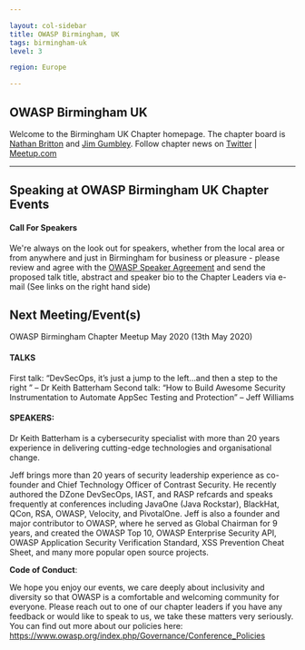 ```yaml
---

layout: col-sidebar
title: OWASP Birmingham, UK
tags: birmingham-uk
level: 3

region: Europe

---
```


OWASP Birmingham UK
-------------
Welcome to the Birmingham UK Chapter homepage. 
The chapter board is <a href="mailto:nathan.britton@owasp.org">Nathan Britton</a> and <a href="mailto:jim.gumbley@owasp.org">Jim Gumbley</a>. 
Follow chapter news on [Twitter](https://twitter.com/owaspbrum) | [Meetup.com](https://meetup.com/OWASP-Birmingham)

---

Speaking at OWASP Birmingham UK Chapter Events
---------------------------------------

#### Call For Speakers

We're always on the look out for speakers, whether from the local area or from anywhere and just in Birmingham for business or pleasure -  please review and agree with the [OWASP Speaker Agreement](Speaker_Agreement "wikilink") and send the proposed talk title, abstract and speaker bio to the Chapter Leaders via e-mail (See links on the right hand side)

Next Meeting/Event(s)
---------------------

OWASP Birmingham Chapter Meetup May 2020 (13th May 2020)

#### TALKS

First talk: “DevSecOps, it’s just a jump to the left…and then a step to the right ” – Dr Keith Batterham
Second talk: “How to Build Awesome Security Instrumentation to Automate AppSec Testing and Protection” – Jeff Williams

#### SPEAKERS:

Dr Keith Batterham is a cybersecurity specialist with more than 20 years experience in delivering cutting-edge technologies and organisational change.

Jeff brings more than 20 years of security leadership experience as co-founder and Chief Technology Officer of Contrast Security. He recently authored the DZone DevSecOps, IAST, and RASP refcards and speaks frequently at conferences including JavaOne (Java Rockstar), BlackHat, QCon, RSA, OWASP, Velocity, and PivotalOne. Jeff is also a founder and major contributor to OWASP, where he served as Global Chairman for 9 years, and created the OWASP Top 10, OWASP Enterprise Security API, OWASP Application Security Verification Standard, XSS Prevention Cheat Sheet, and many more popular open source projects. 

**Code of Conduct**:


We hope you enjoy our events, we care deeply about inclusivity and diversity so that OWASP is a comfortable and welcoming community for everyone. Please reach out to one of our chapter leaders if you have any feedback or would like to speak to us, we take these matters very seriously. You can find out more about our policies here: <https://www.owasp.org/index.php/Governance/Conference_Policies>

